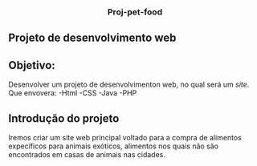 ### <center> Proj-pet-food </center>
## Projeto de desenvolvimento web 

## Objetivo:
Desenvolver um projeto de desenvolvimenton web, no qual será um *site*.
Que envovera: 
-Html
-CSS
-Java
-PHP

## Introdução do projeto
Iremos criar um site web principal voltado para a compra de alimentos expecíficos para animais exóticos, alimentos nos quais não são encontrados em casas de animais nas cidades.

